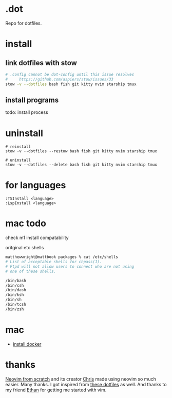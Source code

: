 # .dot

Repo for dotfiles.

# install

## link dotfiles with stow

```bash
# .config cannot be dot-config until this issue resolves
#     https://github.com/aspiers/stow/issues/33
stow -v --dotfiles bash fish git kitty nvim starship tmux
```

## install programs

todo: install process

# uninstall

```
# reinstall
stow -v --dotfiles --restow bash fish git kitty nvim starship tmux

# uninstall
stow -v --dotfiles --delete bash fish git kitty nvim starship tmux
```

# for languages

```
:TSInstall <language>
:LspInstall <language>
```

# mac todo

check m1 install compatability

oritginal etc shells

```sh
matthewwright@mattbook packages % cat /etc/shells
# List of acceptable shells for chpass(1).
# Ftpd will not allow users to connect who are not using
# one of these shells.

/bin/bash
/bin/csh
/bin/dash
/bin/ksh
/bin/sh
/bin/tcsh
/bin/zsh
```

# mac

- [install docker](https://docs.docker.com/desktop/mac/install/)

# thanks

[Neovim from scratch](https://github.com/LunarVim/Neovim-from-scratch) and its
creator [Chris](https://github.com/ChristianChiarulli) made using neovim so
much easier. Many thanks. I got inspired from [these
dotfiles](https://github.com/lukas-reineke?tab=repositories) as well. And
thanks to my friend [Ethan](https://github.com/EthanJWright) for getting me
started with vim.
